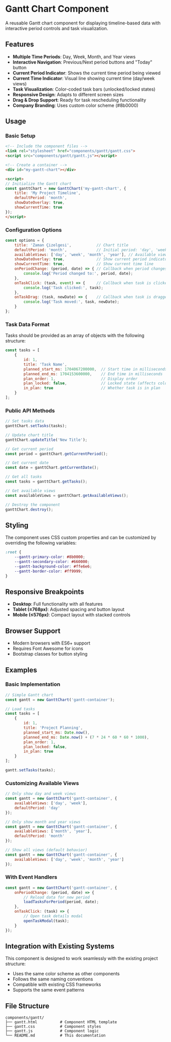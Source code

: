 # Gantt Chart Component

A reusable Gantt chart component for displaying timeline-based data with interactive period controls and task visualization.

## Features

- **Multiple Time Periods**: Day, Week, Month, and Year views
- **Interactive Navigation**: Previous/Next period buttons and "Today" button
- **Current Period Indicator**: Shows the current time period being viewed
- **Current Time Indicator**: Visual line showing current time (day/week views)
- **Task Visualization**: Color-coded task bars (unlocked/locked states)
- **Responsive Design**: Adapts to different screen sizes
- **Drag & Drop Support**: Ready for task rescheduling functionality
- **Company Branding**: Uses custom color scheme (#8b0000)

## Usage

### Basic Setup

```html
<!-- Include the component files -->
<link rel="stylesheet" href="components/gantt/gantt.css">
<script src="components/gantt/gantt.js"></script>

<!-- Create a container -->
<div id="my-gantt-chart"></div>

<script>
// Initialize the Gantt chart
const ganttChart = new GanttChart('my-gantt-chart', {
    title: 'My Project Timeline',
    defaultPeriod: 'month',
    showDateOverlay: true,
    showCurrentTime: true
});
</script>
```

### Configuration Options

```javascript
const options = {
    title: 'Zaman Çizelgesi',           // Chart title
    defaultPeriod: 'month',             // Initial period: 'day', 'week', 'month', 'year'
    availableViews: ['day', 'week', 'month', 'year'], // Available view options
    showDateOverlay: true,              // Show current period indicator
    showCurrentTime: true,              // Show current time line
    onPeriodChange: (period, date) => { // Callback when period changes
        console.log('Period changed to:', period, date);
    },
    onTaskClick: (task, event) => {     // Callback when task is clicked
        console.log('Task clicked:', task);
    },
    onTaskDrag: (task, newDate) => {    // Callback when task is dragged
        console.log('Task moved:', task, newDate);
    }
};
```

### Task Data Format

Tasks should be provided as an array of objects with the following structure:

```javascript
const tasks = [
    {
        id: 1,
        title: 'Task Name',
        planned_start_ms: 1704067200000,  // Start time in milliseconds
        planned_end_ms: 1704153600000,    // End time in milliseconds
        plan_order: 1,                    // Display order
        plan_locked: false,               // Locked state (affects color)
        in_plan: true                     // Whether task is in plan
    }
];
```

### Public API Methods

```javascript
// Set tasks data
ganttChart.setTasks(tasks);

// Update chart title
ganttChart.updateTitle('New Title');

// Get current period
const period = ganttChart.getCurrentPeriod();

// Get current date
const date = ganttChart.getCurrentDate();

// Get all tasks
const tasks = ganttChart.getTasks();

// Get available views
const availableViews = ganttChart.getAvailableViews();

// Destroy the component
ganttChart.destroy();
```

## Styling

The component uses CSS custom properties and can be customized by overriding the following variables:

```css
:root {
    --gantt-primary-color: #8b0000;
    --gantt-secondary-color: #660000;
    --gantt-background-color: #ffe6e6;
    --gantt-border-color: #ff9999;
}
```

## Responsive Breakpoints

- **Desktop**: Full functionality with all features
- **Tablet (≤768px)**: Adjusted spacing and button layout
- **Mobile (≤576px)**: Compact layout with stacked controls

## Browser Support

- Modern browsers with ES6+ support
- Requires Font Awesome for icons
- Bootstrap classes for button styling

## Examples

### Basic Implementation

```javascript
// Simple Gantt chart
const gantt = new GanttChart('gantt-container');

// Load tasks
const tasks = [
    {
        id: 1,
        title: 'Project Planning',
        planned_start_ms: Date.now(),
        planned_end_ms: Date.now() + (7 * 24 * 60 * 60 * 1000),
        plan_order: 1,
        plan_locked: false,
        in_plan: true
    }
];

gantt.setTasks(tasks);
```

### Customizing Available Views

```javascript
// Only show day and week views
const gantt = new GanttChart('gantt-container', {
    availableViews: ['day', 'week'],
    defaultPeriod: 'day'
});

// Only show month and year views
const gantt = new GanttChart('gantt-container', {
    availableViews: ['month', 'year'],
    defaultPeriod: 'month'
});

// Show all views (default behavior)
const gantt = new GanttChart('gantt-container', {
    availableViews: ['day', 'week', 'month', 'year']
});
```

### With Event Handlers

```javascript
const gantt = new GanttChart('gantt-container', {
    onPeriodChange: (period, date) => {
        // Reload data for new period
        loadTasksForPeriod(period, date);
    },
    onTaskClick: (task) => {
        // Open task details modal
        openTaskModal(task);
    }
});
```

## Integration with Existing Systems

This component is designed to work seamlessly with the existing project structure:

- Uses the same color scheme as other components
- Follows the same naming conventions
- Compatible with existing CSS frameworks
- Supports the same event patterns

## File Structure

```
components/gantt/
├── gantt.html          # Component HTML template
├── gantt.css           # Component styles
├── gantt.js            # Component logic
└── README.md           # This documentation
```
